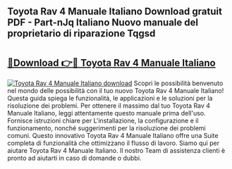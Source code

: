 ## Toyota Rav 4 Manuale Italiano Download gratuit PDF - Part-nJq Italiano Nuovo manuale del proprietario di riparazione Tqgsd

# <h2><a href="http://dfebtrf.blite.top/?on=Toyota+Rav+4+Manuale+Italiano">🔗Download 👉🔴 Toyota Rav 4 Manuale Italiano</a></h2>

[![Toyota Rav 4 Manuale Italiano download](https://i.imgur.com/lujVjoI.png)](http://dfebtrf.blite.top/?on=Toyota+Rav+4+Manuale+Italiano)
Scopri le possibilità benvenuto nel mondo delle possibilità con il tuo nuovo Toyota Rav 4 Manuale Italiano! Questa guida spiega le funzionalità, le applicazioni e le soluzioni per la risoluzione dei problemi. Per ottenere il massimo dal tuo Toyota Rav 4 Manuale Italiano, leggi attentamente questo manuale prima dell'uso. Fornisce istruzioni chiare per L'installazione, la configurazione e il funzionamento, nonché suggerimenti per la risoluzione dei problemi comuni. Questo innovativo Toyota Rav 4 Manuale Italiano offre una Suite completa di funzionalità che ottimizzano il flusso di lavoro. Siamo qui per aiutare Toyota Rav 4 Manuale Italiano. Il nostro Team di assistenza clienti è pronto ad aiutarti in caso di domande o dubbi.
